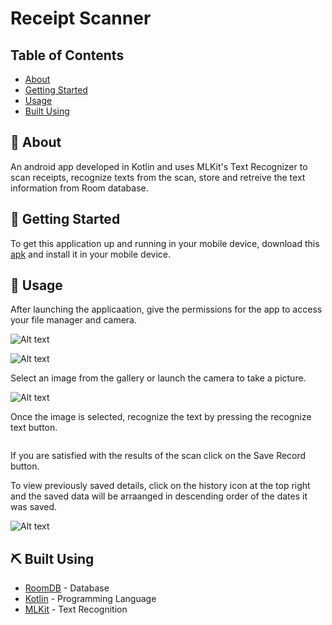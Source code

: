 # Receipt Scanner

## Table of Contents

+ [About](#about)
+ [Getting Started](#getting_started)
+ [Usage](#usage)
+ [Built Using](#built_using)

## 🧐 About <a name = "about"></a>

An android app developed in Kotlin and uses MLKit's Text Recognizer to scan receipts, recognize texts from the scan, store and retreive the text information from Room database.

## 🏁 Getting Started <a name = "getting_started"></a>

To get this application up and running in your mobile device, download this [apk](https://drive.google.com/drive/folders/1bZZO4OSPRHlOLamu_8oQmBu0SbPc_YcL) and install it in your mobile device.

## 🎈 Usage <a name = "usage"></a>

After launching the applicaation, give the permissions for the app to access your file manager and camera.

![Alt text](https://github.com/CaptanoMaina/Receipt-Scanner/blob/master/image%20source/perm1.jpeg?raw=true)

![Alt text](image%20source/perm2.jpeg)

Select an image from the gallery or launch the camera to take a picture.

![Alt text](image%20source/gallery.jpeg)

Once the image is selected, recognize the text by pressing the recognize text button.

![<img src = "image%20source/recog.jpeg" width ="70"/>](image%20source/recog.jpeg)

If you are satisfied with the results of the scan click on the Save Record button.

To view previously saved details, click on the history icon at the top right and the saved data will be arraanged in descending order of the dates it was saved.

![Alt text](image%20source/list.jpeg)

## ⛏️ Built Using <a name = "built_using"></a>

+ [RoomDB](https://developer.android.com/jetpack/androidx/releases/room/) - Database
+ [Kotlin](https://kotlinlang.org/) - Programming Language
+ [MLKit](https://developers.google.com/ml-kit/) - Text Recognition
